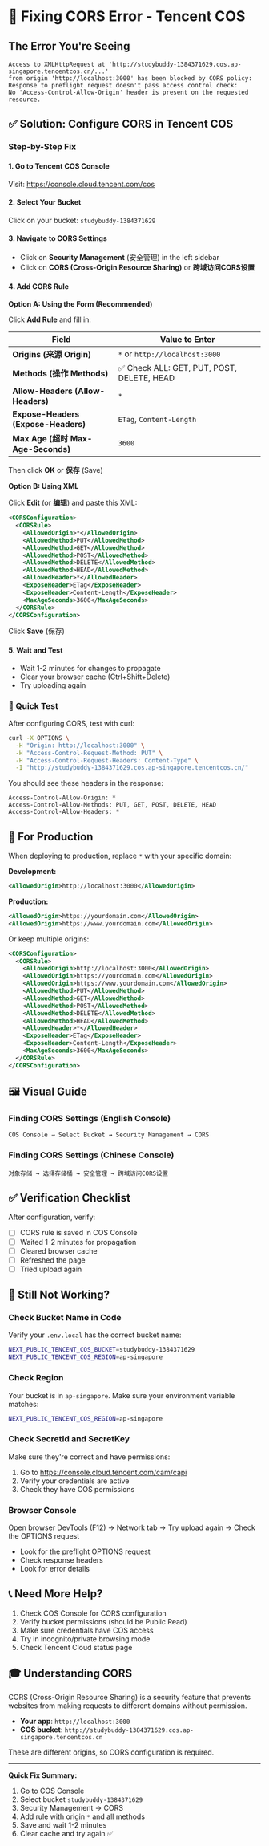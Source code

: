 # 🔧 Fixing CORS Error - Tencent COS

## The Error You're Seeing

```
Access to XMLHttpRequest at 'http://studybuddy-1384371629.cos.ap-singapore.tencentcos.cn/...' 
from origin 'http://localhost:3000' has been blocked by CORS policy: 
Response to preflight request doesn't pass access control check: 
No 'Access-Control-Allow-Origin' header is present on the requested resource.
```

## ✅ Solution: Configure CORS in Tencent COS

### Step-by-Step Fix

#### 1. Go to Tencent COS Console
Visit: https://console.cloud.tencent.com/cos

#### 2. Select Your Bucket
Click on your bucket: `studybuddy-1384371629`

#### 3. Navigate to CORS Settings
- Click on **Security Management** (安全管理) in the left sidebar
- Click on **CORS (Cross-Origin Resource Sharing)** or **跨域访问CORS设置**

#### 4. Add CORS Rule

**Option A: Using the Form (Recommended)**

Click **Add Rule** and fill in:

| Field | Value to Enter |
|-------|----------------|
| **Origins (来源 Origin)** | `*` or `http://localhost:3000` |
| **Methods (操作 Methods)** | ✅ Check ALL: GET, PUT, POST, DELETE, HEAD |
| **Allow-Headers (Allow-Headers)** | `*` |
| **Expose-Headers (Expose-Headers)** | `ETag`, `Content-Length` |
| **Max Age (超时 Max-Age-Seconds)** | `3600` |

Then click **OK** or **保存** (Save)

**Option B: Using XML**

Click **Edit** (or **编辑**) and paste this XML:

```xml
<CORSConfiguration>
  <CORSRule>
    <AllowedOrigin>*</AllowedOrigin>
    <AllowedMethod>PUT</AllowedMethod>
    <AllowedMethod>GET</AllowedMethod>
    <AllowedMethod>POST</AllowedMethod>
    <AllowedMethod>DELETE</AllowedMethod>
    <AllowedMethod>HEAD</AllowedMethod>
    <AllowedHeader>*</AllowedHeader>
    <ExposeHeader>ETag</ExposeHeader>
    <ExposeHeader>Content-Length</ExposeHeader>
    <MaxAgeSeconds>3600</MaxAgeSeconds>
  </CORSRule>
</CORSConfiguration>
```

Click **Save** (保存)

#### 5. Wait and Test
- Wait 1-2 minutes for changes to propagate
- Clear your browser cache (Ctrl+Shift+Delete)
- Try uploading again

### 🎯 Quick Test

After configuring CORS, test with curl:

```bash
curl -X OPTIONS \
  -H "Origin: http://localhost:3000" \
  -H "Access-Control-Request-Method: PUT" \
  -H "Access-Control-Request-Headers: Content-Type" \
  -I "http://studybuddy-1384371629.cos.ap-singapore.tencentcos.cn/"
```

You should see these headers in the response:
```
Access-Control-Allow-Origin: *
Access-Control-Allow-Methods: PUT, GET, POST, DELETE, HEAD
Access-Control-Allow-Headers: *
```

## 🔐 For Production

When deploying to production, replace `*` with your specific domain:

**Development:**
```xml
<AllowedOrigin>http://localhost:3000</AllowedOrigin>
```

**Production:**
```xml
<AllowedOrigin>https://yourdomain.com</AllowedOrigin>
<AllowedOrigin>https://www.yourdomain.com</AllowedOrigin>
```

Or keep multiple origins:
```xml
<CORSConfiguration>
  <CORSRule>
    <AllowedOrigin>http://localhost:3000</AllowedOrigin>
    <AllowedOrigin>https://yourdomain.com</AllowedOrigin>
    <AllowedOrigin>https://www.yourdomain.com</AllowedOrigin>
    <AllowedMethod>PUT</AllowedMethod>
    <AllowedMethod>GET</AllowedMethod>
    <AllowedMethod>POST</AllowedMethod>
    <AllowedMethod>DELETE</AllowedMethod>
    <AllowedMethod>HEAD</AllowedMethod>
    <AllowedHeader>*</AllowedHeader>
    <ExposeHeader>ETag</ExposeHeader>
    <ExposeHeader>Content-Length</ExposeHeader>
    <MaxAgeSeconds>3600</MaxAgeSeconds>
  </CORSRule>
</CORSConfiguration>
```

## 🖼️ Visual Guide

### Finding CORS Settings (English Console)
```
COS Console → Select Bucket → Security Management → CORS
```

### Finding CORS Settings (Chinese Console)
```
对象存储 → 选择存储桶 → 安全管理 → 跨域访问CORS设置
```

## ✅ Verification Checklist

After configuration, verify:

- [ ] CORS rule is saved in COS Console
- [ ] Waited 1-2 minutes for propagation
- [ ] Cleared browser cache
- [ ] Refreshed the page
- [ ] Tried upload again

## 🚨 Still Not Working?

### Check Bucket Name in Code
Verify your `.env.local` has the correct bucket name:

```bash
NEXT_PUBLIC_TENCENT_COS_BUCKET=studybuddy-1384371629
NEXT_PUBLIC_TENCENT_COS_REGION=ap-singapore
```

### Check Region
Your bucket is in `ap-singapore`. Make sure your environment variable matches:
```bash
NEXT_PUBLIC_TENCENT_COS_REGION=ap-singapore
```

### Check SecretId and SecretKey
Make sure they're correct and have permissions:
1. Go to https://console.cloud.tencent.com/cam/capi
2. Verify your credentials are active
3. Check they have COS permissions

### Browser Console
Open browser DevTools (F12) → Network tab → Try upload again → Check the OPTIONS request
- Look for the preflight OPTIONS request
- Check response headers
- Look for error details

## 📞 Need More Help?

1. Check COS Console for CORS configuration
2. Verify bucket permissions (should be Public Read)
3. Make sure credentials have COS access
4. Try in incognito/private browsing mode
5. Check Tencent Cloud status page

## 🎓 Understanding CORS

CORS (Cross-Origin Resource Sharing) is a security feature that prevents websites from making requests to different domains without permission.

- **Your app**: `http://localhost:3000`
- **COS bucket**: `http://studybuddy-1384371629.cos.ap-singapore.tencentcos.cn`

These are different origins, so CORS configuration is required.

---

**Quick Fix Summary:**
1. Go to COS Console
2. Select bucket `studybuddy-1384371629`
3. Security Management → CORS
4. Add rule with origin `*` and all methods
5. Save and wait 1-2 minutes
6. Clear cache and try again ✅
